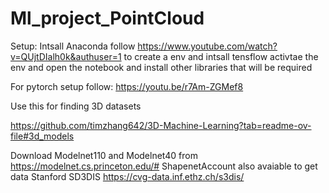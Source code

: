 # Ml_project_PointCloud


Setup:
Intsall Anaconda
follow https://www.youtube.com/watch?v=QUjtDIalh0k&authuser=1 to create a env and intsall tensflow
activtae the env and open the notebook and install other libraries that will be required


For pytorch setup follow:
https://youtu.be/r7Am-ZGMef8


Use this for finding 3D datasets

https://github.com/timzhang642/3D-Machine-Learning?tab=readme-ov-file#3d_models 






Download Modelnet110 and Modelnet40  from https://modelnet.cs.princeton.edu/#
ShapenetAccount also avaiable to get data
Stanford SD3DIS
https://cvg-data.inf.ethz.ch/s3dis/